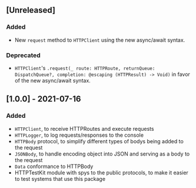 ## [Unreleased]
### Added
- New `request` method to `HTTPClient` using the new async/await syntax.

### Deprecated
- `HTTPClient`'s `.request(_ route: HTTPRoute, returnQueue: DispatchQueue?, completion: @escaping (HTTPResult) -> Void)` in favor of the new async/await syntax.

## [1.0.0] - 2021-07-16
### Added
- `HTTPClient`, to receive HTTPRoutes and execute requests
- `HTTPLogger`, to log requests/responses to the console
- `HTTPBody` protocol, to simplify different types of bodys being added to the request
- `JSONBody`, to handle encoding object into JSON and serving as a body to the request
- `Data` conformance to HTTPBody
- HTTPTestKit module with spys to the public protocols, to make it easier to test systems that use this package
